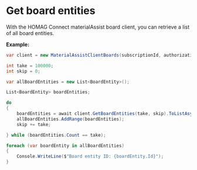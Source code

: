 # Get board entities
With the HOMAG Connect materialAssist board client, you can retrieve a list of all board entities.

<strong>Example:</strong>

```csharp
var client = new MaterialAssistClientBoards(subscriptionId, authorizationKey);

int take = 100000;
int skip = 0;

var allBoardEntities = new List<BoardEntity>();

List<BoardEntity> boardEntities;

do
{
    boardEntities = await client.GetBoardEntities(take, skip).ToListAsync();
    allBoardEntities.AddRange(boardEntities);
    skip += take;

} while (boardEntities.Count == take);

foreach (var boardEntity in allBoardEntities)
{
    Console.WriteLine($"Board entity ID: {boardEntity.Id}");
}
```